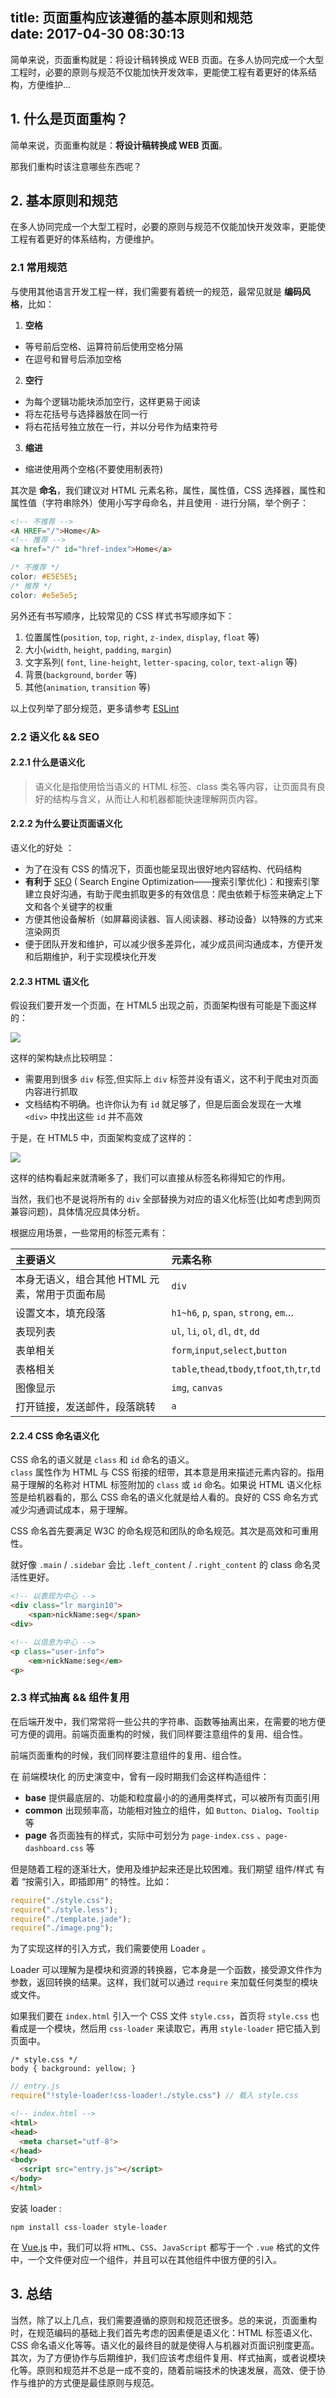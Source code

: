 title: 页面重构应该遵循的基本原则和规范  
date: 2017-04-30 08:30:13  
---

简单来说，页面重构就是：将设计稿转换成 WEB 页面。在多人协同完成一个大型工程时，必要的原则与规范不仅能加快开发效率，更能使工程有着更好的体系结构，方便维护...

<!--more-->

<!-- toc -->  

## 1. 什么是页面重构？  

简单来说，页面重构就是：**将设计稿转换成 WEB 页面**。  

那我们重构时该注意哪些东西呢？  

## 2. 基本原则和规范  
在多人协同完成一个大型工程时，必要的原则与规范不仅能加快开发效率，更能使工程有着更好的体系结构，方便维护。  

### 2.1 常用规范  

与使用其他语言开发工程一样，我们需要有着统一的规范，最常见就是 **编码风格**，比如：  

1. **空格**  
  - 等号前后空格、运算符前后使用空格分隔   
  - 在逗号和冒号后添加空格  

2. **空行**  
  - 为每个逻辑功能块添加空行，这样更易于阅读    
  - 将左花括号与选择器放在同一行  
  - 将右花括号独立放在一行，并以分号作为结束符号  

3. **缩进**  
  - 缩进使用两个空格(不要使用制表符)    

其次是 **命名**，我们建议对 HTML 元素名称，属性，属性值，CSS 选择器，属性和属性值（字符串除外）使用小写字母命名，并且使用 `-` 进行分隔，举个例子：    
```html  
<!-- 不推荐 -->
<A HREF="/">Home</A>
<!-- 推荐 -->
<a href="/" id="href-index">Home</a>
```

```css  
/* 不推荐 */  
color: #E5E5E5;  
/* 推荐 */
color: #e5e5e5;  
```

另外还有书写顺序，比较常见的 CSS 样式书写顺序如下：  

1. 位置属性(`position`, `top`, `right`, `z-index`, `display`, `float` 等)  
2. 大小(`width`, `height`, `padding`, `margin`)  
3. 文字系列( `font`, `line-height`, `letter-spacing`, `color`, `text-align` 等)  
4. 背景(`background`, `border` 等)  
5. 其他(`animation`, `transition` 等)  

以上仅列举了部分规范，更多请参考 [ESLint](http://eslint.cn/docs/rules/)  

### 2.2 语义化 && SEO  

#### 2.2.1 什么是语义化  

> 语义化是指使用恰当语义的 HTML 标签、class 类名等内容，让页面具有良好的结构与含义，从而让人和机器都能快速理解网页内容。  

#### 2.2.2 为什么要让页面语义化  
语义化的好处 ：  

- 为了在没有 CSS 的情况下，页面也能呈现出很好地内容结构、代码结构  
- **有利于** [SEO](https://zh.wikipedia.org/wiki/%E6%90%9C%E5%B0%8B%E5%BC%95%E6%93%8E%E6%9C%80%E4%BD%B3%E5%8C%96) ( Search Engine Optimization——搜索引擎优化)：和搜索引擎建立良好沟通，有助于爬虫抓取更多的有效信息：爬虫依赖于标签来确定上下文和各个关键字的权重    
- 方便其他设备解析（如屏幕阅读器、盲人阅读器、移动设备）以特殊的方式来渲染网页     
- 便于团队开发和维护，可以减少很多差异化，减少成员间沟通成本，方便开发和后期维护，利于实现模块化开发

#### 2.2.3 HTML 语义化

假设我们要开发一个页面，在 HTML5 出现之前，页面架构很有可能是下面这样的：  

![](http://ootgqk2ga.bkt.clouddn.com/%E9%A1%B5%E9%9D%A2%E9%87%8D%E6%9E%84-html5%E4%B9%8B%E5%89%8D%E7%9A%84%E9%A1%B5%E9%9D%A2%E7%BB%93%E6%9E%84.png)  

这样的架构缺点比较明显：  
- 需要用到很多 `div` 标签,但实际上 `div` 标签并没有语义，这不利于爬虫对页面内容进行抓取  
- 文档结构不明确。也许你认为有 `id` 就足够了，但是后面会发现在一大堆 `<div>` 中找出这些 `id` 并不高效

于是，在 HTML5 中，页面架构变成了这样的：  

![](http://ootgqk2ga.bkt.clouddn.com/%E9%A1%B5%E9%9D%A2%E9%87%8D%E6%9E%84-html5%E4%B9%8B%E5%90%8E%E7%9A%84%E9%A1%B5%E9%9D%A2%E7%BB%93%E6%9E%84.png )  

这样的结构看起来就清晰多了，我们可以直接从标签名称得知它的作用。  

当然，我们也不是说将所有的 `div` 全部替换为对应的语义化标签(比如考虑到网页兼容问题)，具体情况应具体分析。  

根据应用场景，一些常用的标签元素有：  

|主要语义|元素名称|  
|:---|:---|  
| 本身无语义，组合其他 HTML 元素，常用于页面布局 |  `div` |  
| 设置文本，填充段落|   `h1~h6`, `p`, `span`, `strong`, `em`… |  
| 表现列表  |  `ul`, `li`, `ol`, `dl`, `dt`, `dd` |  
| 表单相关  |  `form`,`input`,`select`,`button` |  
|  表格相关 |`table`,`thead`,`tbody`,`tfoot`,`th`,`tr`,`td`|   
|   图像显示 | `img`, `canvas` |  
|   打开链接，发送邮件，段落跳转| `a` |  

#### 2.2.4 CSS 命名语义化  

CSS 命名的语义就是 `class` 和 `id` 命名的语义。    
`class` 属性作为 HTML 与 CSS 衔接的纽带，其本意是用来描述元素内容的。指用易于理解的名称对 HTML 标签附加的 `class` 或 `id` 命名。如果说 HTML 语义化标签是给机器看的，那么 CSS 命名的语义化就是给人看的。良好的 CSS 命名方式减少沟通调试成本，易于理解。  

CSS 命名首先要满足 W3C 的命名规范和团队的命名规范。其次是高效和可重用性。  

就好像 `.main` / `.sidebar` 会比 `.left_content` / `.right_content` 的 class 命名灵活性更好。  
```html
<!-- 以表现为中心 -->
<div class="lr margin10">
    <span>nickName:seg</span>
<div>

<!-- 以信息为中心 -->
<p class="user-info">
    <em>nickName:seg</em>
<p>
```

### 2.3 样式抽离 && 组件复用   

在后端开发中，我们常常将一些公共的字符串、函数等抽离出来，在需要的地方便可方便的调用。前端页面重构的时候，我们同样要注意组件的复用、组合性。

前端页面重构的时候，我们同样要注意组件的复用、组合性。

在 前端模块化 的历史演变中，曾有一段时期我们会这样构造组件：  
- **base** 提供最底层的、功能和粒度最小的的通用类样式，可以被所有页面引用  
- **common** 出现频率高，功能相对独立的组件，如 `Button`、`Dialog`、`Tooltip` 等  
- **page** 各页面独有的样式，实际中可划分为 `page-index.css` 、`page-dashboard.css` 等  

但是随着工程的逐渐壮大，使用及维护起来还是比较困难。我们期望 组件/样式 有着 “按需引入，即插即用” 的特性。比如：  
```JavaScript
require("./style.css");
require("./style.less");
require("./template.jade");
require("./image.png");
```

为了实现这样的引入方式，我们需要使用 Loader 。  

Loader 可以理解为是模块和资源的转换器，它本身是一个函数，接受源文件作为参数，返回转换的结果。这样，我们就可以通过 `require` 来加载任何类型的模块或文件。  

如果我们要在 `index.html` 引入一个 CSS 文件 `style.css`，首页将 `style.css` 也看成是一个模块，然后用 `css-loader` 来读取它，再用 `style-loader` 把它插入到页面中。  
```
/* style.css */
body { background: yellow; }
```

```JavaScript
// entry.js
require("!style-loader!css-loader!./style.css") // 载入 style.css
```

```Html
<!-- index.html -->
<html>
<head>
  <meta charset="utf-8">
</head>
<body>
  <script src="entry.js"></script>
</body>
</html>
```

安装 loader :  
```
npm install css-loader style-loader
```

在 [Vue.js](https://vuefe.cn/v2/guide/index.html) 中，我们可以将 `HTML`、`CSS`、`JavaScript` 都写于一个 `.vue` 格式的文件中，一个文件便对应一个组件，并且可以在其他组件中很方便的引入。  

## 3. 总结  

当然，除了以上几点，我们需要遵循的原则和规范还很多。总的来说，页面重构时，在规范编码的基础上我们首先考虑的因素便是语义化：HTML 标签语义化、CSS 命名语义化等等。语义化的最终目的就是使得人与机器对页面识别度更高。其次，为了方便协作与后期维护，我们应该考虑组件复用、样式抽离，或者说模块化等。原则和规范并不总是一成不变的，随着前端技术的快速发展，高效、便于协作与维护的方式便是最佳原则与规范。  
